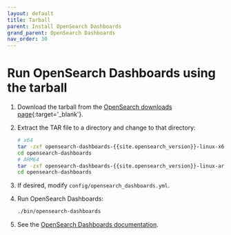 ```yaml
---
layout: default
title: Tarball
parent: Install OpenSearch Dashboards
grand_parent: OpenSearch Dashboards
nav_order: 30
---
```


# Run OpenSearch Dashboards using the tarball

1. Download the tarball from the [OpenSearch downloads page](https://opensearch.org/downloads/){:target='\_blank'}.

1. Extract the TAR file to a directory and change to that directory:

   ```bash
   # x64
   tar -zxf opensearch-dashboards-{{site.opensearch_version}}-linux-x64.tar.gz
   cd opensearch-dashboards
   # ARM64
   tar -zxf opensearch-dashboards-{{site.opensearch_version}}-linux-arm64.tar.gz
   cd opensearch-dashboards
   ```

1. If desired, modify `config/opensearch_dashboards.yml`.

1. Run OpenSearch Dashboards:

   ```bash
   ./bin/opensearch-dashboards
   ```

1. See the [OpenSearch Dashboards documentation](../../opensearch-dashboards/).
